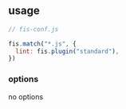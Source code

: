 <!-- markdownlint-disable MD002 MD041 -->

## usage

```js
// fis-conf.js

fis.match("*.js", {
  lint: fis.plugin("standard"),
})
```

### options

no options
